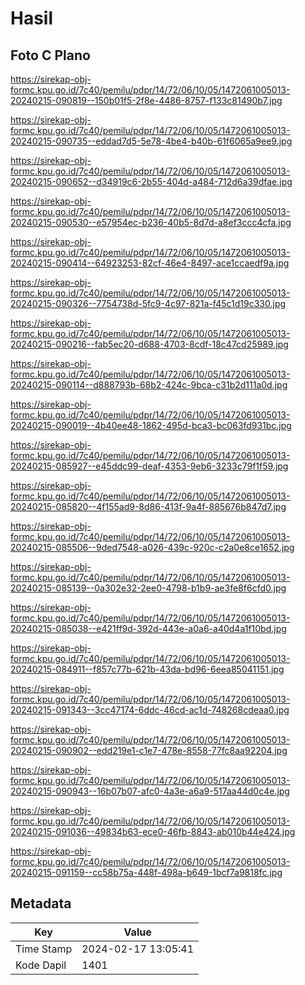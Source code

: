 # Hasil

## Foto C Plano

https://sirekap-obj-formc.kpu.go.id/7c40/pemilu/pdpr/14/72/06/10/05/1472061005013-20240215-090819--150b01f5-2f8e-4486-8757-f133c81490b7.jpg

https://sirekap-obj-formc.kpu.go.id/7c40/pemilu/pdpr/14/72/06/10/05/1472061005013-20240215-090735--eddad7d5-5e78-4be4-b40b-61f6065a9ee9.jpg

https://sirekap-obj-formc.kpu.go.id/7c40/pemilu/pdpr/14/72/06/10/05/1472061005013-20240215-090652--d34919c6-2b55-404d-a484-712d6a39dfae.jpg

https://sirekap-obj-formc.kpu.go.id/7c40/pemilu/pdpr/14/72/06/10/05/1472061005013-20240215-090530--e57954ec-b236-40b5-8d7d-a8ef3ccc4cfa.jpg

https://sirekap-obj-formc.kpu.go.id/7c40/pemilu/pdpr/14/72/06/10/05/1472061005013-20240215-090414--64923253-82cf-46e4-8497-ace1ccaedf9a.jpg

https://sirekap-obj-formc.kpu.go.id/7c40/pemilu/pdpr/14/72/06/10/05/1472061005013-20240215-090326--7754738d-5fc9-4c97-821a-f45c1d19c330.jpg

https://sirekap-obj-formc.kpu.go.id/7c40/pemilu/pdpr/14/72/06/10/05/1472061005013-20240215-090216--fab5ec20-d688-4703-8cdf-18c47cd25989.jpg

https://sirekap-obj-formc.kpu.go.id/7c40/pemilu/pdpr/14/72/06/10/05/1472061005013-20240215-090114--d888793b-68b2-424c-9bca-c31b2d111a0d.jpg

https://sirekap-obj-formc.kpu.go.id/7c40/pemilu/pdpr/14/72/06/10/05/1472061005013-20240215-090019--4b40ee48-1862-495d-bca3-bc063fd931bc.jpg

https://sirekap-obj-formc.kpu.go.id/7c40/pemilu/pdpr/14/72/06/10/05/1472061005013-20240215-085927--e45ddc99-deaf-4353-9eb6-3233c79f1f59.jpg

https://sirekap-obj-formc.kpu.go.id/7c40/pemilu/pdpr/14/72/06/10/05/1472061005013-20240215-085820--4f155ad9-8d86-413f-9a4f-885676b847d7.jpg

https://sirekap-obj-formc.kpu.go.id/7c40/pemilu/pdpr/14/72/06/10/05/1472061005013-20240215-085506--9ded7548-a026-439c-920c-c2a0e8ce1652.jpg

https://sirekap-obj-formc.kpu.go.id/7c40/pemilu/pdpr/14/72/06/10/05/1472061005013-20240215-085139--0a302e32-2ee0-4798-b1b9-ae3fe8f6cfd0.jpg

https://sirekap-obj-formc.kpu.go.id/7c40/pemilu/pdpr/14/72/06/10/05/1472061005013-20240215-085038--e421ff9d-392d-443e-a0a6-a40d4a1f10bd.jpg

https://sirekap-obj-formc.kpu.go.id/7c40/pemilu/pdpr/14/72/06/10/05/1472061005013-20240215-084911--f857c77b-621b-43da-bd96-6eea85041151.jpg

https://sirekap-obj-formc.kpu.go.id/7c40/pemilu/pdpr/14/72/06/10/05/1472061005013-20240215-091343--3cc47174-6ddc-46cd-ac1d-748268cdeaa0.jpg

https://sirekap-obj-formc.kpu.go.id/7c40/pemilu/pdpr/14/72/06/10/05/1472061005013-20240215-090902--edd219e1-c1e7-478e-8558-77fc8aa92204.jpg

https://sirekap-obj-formc.kpu.go.id/7c40/pemilu/pdpr/14/72/06/10/05/1472061005013-20240215-090943--16b07b07-afc0-4a3e-a6a9-517aa44d0c4e.jpg

https://sirekap-obj-formc.kpu.go.id/7c40/pemilu/pdpr/14/72/06/10/05/1472061005013-20240215-091036--49834b63-ece0-46fb-8843-ab010b44e424.jpg

https://sirekap-obj-formc.kpu.go.id/7c40/pemilu/pdpr/14/72/06/10/05/1472061005013-20240215-091159--cc58b75a-448f-498a-b649-1bcf7a9818fc.jpg


## Metadata

| Key        | Value               |
| ---------- | ------------------- |
| Time Stamp | 2024-02-17 13:05:41 |
| Kode Dapil | 1401                |



